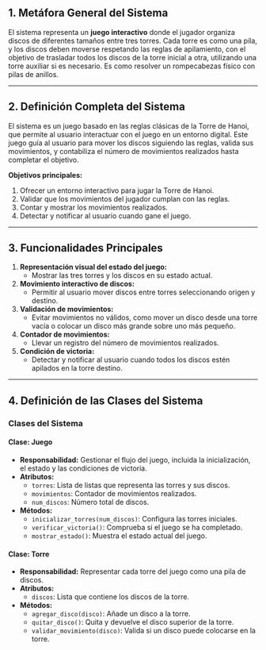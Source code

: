 ## 1. Metáfora General del Sistema
El sistema representa un **juego interactivo** donde el jugador organiza discos de diferentes tamaños entre tres torres. Cada torre es como una pila, y los discos deben moverse respetando las reglas de apilamiento, con el objetivo de trasladar todos los discos de la torre inicial a otra, utilizando una torre auxiliar si es necesario. Es como resolver un rompecabezas físico con pilas de anillos.

---

## 2. Definición Completa del Sistema
El sistema es un juego basado en las reglas clásicas de la Torre de Hanoi, que permite al usuario interactuar con el juego en un entorno digital. Este juego guía al usuario para mover los discos siguiendo las reglas, valida sus movimientos, y contabiliza el número de movimientos realizados hasta completar el objetivo.

**Objetivos principales:**
1. Ofrecer un entorno interactivo para jugar la Torre de Hanoi.
2. Validar que los movimientos del jugador cumplan con las reglas.
3. Contar y mostrar los movimientos realizados.
4. Detectar y notificar al usuario cuando gane el juego.

---

## 3. Funcionalidades Principales
1. **Representación visual del estado del juego:**
   - Mostrar las tres torres y los discos en su estado actual.
2. **Movimiento interactivo de discos:**
   - Permitir al usuario mover discos entre torres seleccionando origen y destino.
3. **Validación de movimientos:**
   - Evitar movimientos no válidos, como mover un disco desde una torre vacía o colocar un disco más grande sobre uno más pequeño.
4. **Contador de movimientos:**
   - Llevar un registro del número de movimientos realizados.
5. **Condición de victoria:**
   - Detectar y notificar al usuario cuando todos los discos estén apilados en la torre destino.

---

## 4. Definición de las Clases del Sistema

### **Clases del Sistema**
#### **Clase: Juego**
- **Responsabilidad:** Gestionar el flujo del juego, incluida la inicialización, el estado y las condiciones de victoria.
- **Atributos:**
  - `torres`: Lista de listas que representa las torres y sus discos.
  - `movimientos`: Contador de movimientos realizados.
  - `num_discos`: Número total de discos.
- **Métodos:**
  - `inicializar_torres(num_discos)`: Configura las torres iniciales.
  - `verificar_victoria()`: Comprueba si el juego se ha completado.
  - `mostrar_estado()`: Muestra el estado actual del juego.

#### **Clase: Torre**
- **Responsabilidad:** Representar cada torre del juego como una pila de discos.
- **Atributos:**
  - `discos`: Lista que contiene los discos de la torre.
- **Métodos:**
  - `agregar_disco(disco)`: Añade un disco a la torre.
  - `quitar_disco()`: Quita y devuelve el disco superior de la torre.
  - `validar_movimiento(disco)`: Valida si un disco puede colocarse en la torre.

